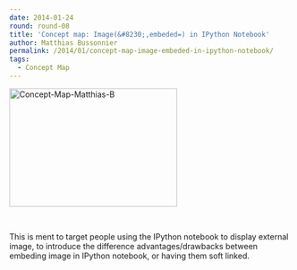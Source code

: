 ```yaml
---
date: 2014-01-24
round: round-08
title: 'Concept map: Image(&#8230;,embeded=) in IPython Notebook'
author: Matthias Bussonnier
permalink: /2014/01/concept-map-image-embeded-in-ipython-notebook/
tags:
  - Concept Map
---
```

[<img class="alignnone size-medium wp-image-5677" alt="Concept-Map-Matthias-B" src="http://teaching.software-carpentry.org/wp-content/uploads/2014/01/Concept-Map-Matthias-B-300x211.png" width="300" height="211" />][1]

&nbsp;

This is ment to target people using the IPython notebook to display external image, to introduce the difference advantages/drawbacks between embeding image in IPython notebook, or having them soft linked.

 [1]: http://teaching.software-carpentry.org/wp-content/uploads/2014/01/Concept-Map-Matthias-B.png
